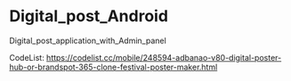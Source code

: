 # Digital_post_Android
Digital_post_application_with_Admin_panel

CodeList:
https://codelist.cc/mobile/248594-adbanao-v80-digital-poster-hub-or-brandspot-365-clone-festival-poster-maker.html
